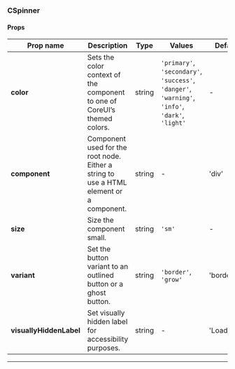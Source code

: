 ### CSpinner

#### Props

| Prop name               | Description                                                                             | Type   | Values                                                                                          | Default      |
| ----------------------- | --------------------------------------------------------------------------------------- | ------ | ----------------------------------------------------------------------------------------------- | ------------ |
| **color**               | Sets the color context of the component to one of CoreUI’s themed colors.               | string | `'primary'`, `'secondary'`, `'success'`, `'danger'`, `'warning'`, `'info'`, `'dark'`, `'light'` | -            |
| **component**           | Component used for the root node. Either a string to use a HTML element or a component. | string | -                                                                                               | 'div'        |
| **size**                | Size the component small.                                                               | string | `'sm'`                                                                                          | -            |
| **variant**             | Set the button variant to an outlined button or a ghost button.                         | string | `'border'`, `'grow'`                                                                            | 'border'     |
| **visuallyHiddenLabel** | Set visually hidden label for accessibility purposes.                                   | string | -                                                                                               | 'Loading...' |

---
